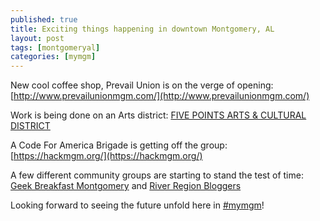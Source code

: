 ```yaml
---
published: true
title: Exciting things happening in downtown Montgomery, AL
layout: post
tags: [montgomeryal]
categories: [mymgm]
---
```

New cool coffee shop, Prevail Union is on the verge of opening: [http://www.prevailunionmgm.com/](http://www.prevailunionmgm.com/)

Work is being done on an Arts district: [FIVE POINTS ARTS & CULTURAL DISTRICT](http://www.artplaceamerica.org/funded-projects/five-points-arts-cultural-district)

A Code For America Brigade is getting off the group: [https://hackmgm.org/](https://hackmgm.org/)

A few different community groups are starting to stand the test of time:
[Geek Breakfast Montgomery](https://www.facebook.com/groups/mgmgeekbreakfast/) and [River Region Bloggers](http://www.meetup.com/River-Region-Bloggers/)

Looking forward to seeing the future unfold here in [#mymgm](https://twitter.com/search?f=tweets&vertical=default&q=%23mymgm&src=typd)!